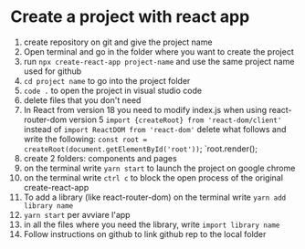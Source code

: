 # Create a project with react app

1. create repository on git and give the project name
2. Open terminal and go in the folder where you want to create the project
3. run `npx create-react-app project-name` and use the same project name used for github
4. `cd project name` to go into the project folder
5. `code .` to open the project in visual studio code
6. delete files that you don't need
7. In React from version 18 you need to modify index.js when using react-router-dom version 5
     `import {createRoot} from 'react-dom/client'` instead of `import ReactDOM from 'react-dom'` 
     delete what follows and write the following:
    `const root = createRoot(document.getElementById('root'))`;
    `root.render(<App />);
8. create 2 folders: components and pages 
9. on the terminal write `yarn start` to launch the project on google chrome
10. on the terminal write `ctrl c` to block the open process of the original create-react-app
11. To add a library (like react-router-dom) on the terminal write `yarn add library name`
12. `yarn start` per avviare l'app
13. in all the files where you need the library, write `import library name` 
14. Follow instructions on github to link github rep to the local folder

